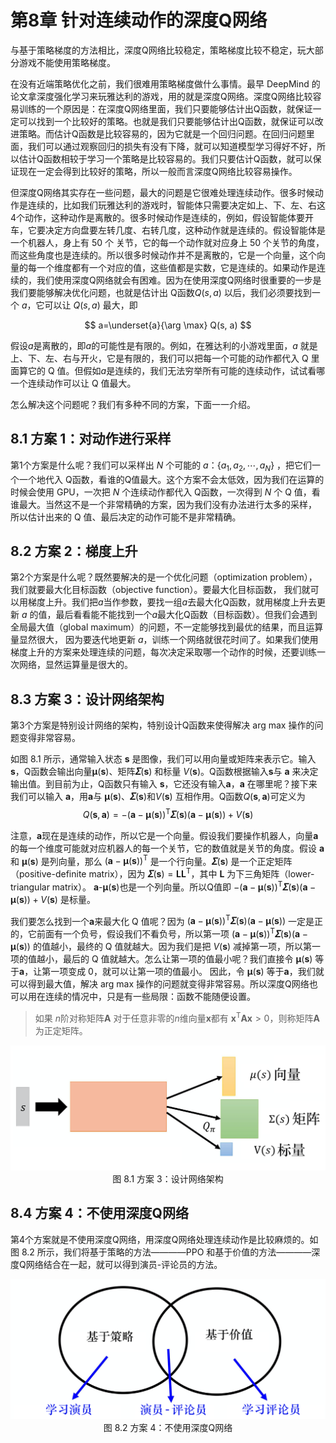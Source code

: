 # 第8章 针对连续动作的深度Q网络

与基于策略梯度的方法相比，深度Q网络比较稳定，策略梯度比较不稳定，玩大部分游戏不能使用策略梯度。

在没有近端策略优化之前，我们很难用策略梯度做什么事情。最早 DeepMind 的论文拿深度强化学习来玩雅达利的游戏，用的就是深度Q网络。深度Q网络比较容易训练的一个原因是：在深度Q网络里面，我们只要能够估计出Q函数，就保证一定可以找到一个比较好的策略。也就是我们只要能够估计出Q函数，就保证可以改进策略。而估计Q函数是比较容易的，因为它就是一个回归问题。在回归问题里面，我们可以通过观察回归的损失有没有下降，就可以知道模型学习得好不好，所以估计Q函数相较于学习一个策略是比较容易的。我们只要估计Q函数，就可以保证现在一定会得到比较好的策略，所以一般而言深度Q网络比较容易操作。

但深度Q网络其实存在一些问题，最大的问题是它很难处理连续动作。很多时候动作是连续的，比如我们玩雅达利的游戏时，智能体只需要决定如上、下、左、右这4个动作，这种动作是离散的。很多时候动作是连续的，例如，假设智能体要开车，它要决定方向盘要左转几度、右转几度，这种动作就是连续的。假设智能体是一个机器人，身上有 50 个 关节，它的每一个动作就对应身上 50 个关节的角度，而这些角度也是连续的。所以很多时候动作并不是离散的，它是一个向量，这个向量的每一个维度都有一个对应的值，这些值都是实数，它是连续的。如果动作是连续的，我们使用深度Q网络就会有困难。因为在使用深度Q网络时很重要的一步是我们要能够解决优化问题，也就是估计出 Q函数$Q(s,a)$ 以后，我们必须要找到一个 $a$，它可以让 $Q(s,a)$ 最大，即

$$
  a=\underset{a}{\arg \max} Q(s, a)
$$

假设$a$是离散的，即$a$的可能性是有限的。例如，在雅达利的小游戏里面，$a$ 就是上、下、左、右与开火，它是有限的，我们可以把每一个可能的动作都代入 Q 里面算它的 Q 值。但假如$a$是连续的，我们无法穷举所有可能的连续动作，试试看哪一个连续动作可以让 Q 值最大。

怎么解决这个问题呢？我们有多种不同的方案，下面一一介绍。
## 8.1 方案 1：对动作进行采样
第1个方案是什么呢？我们可以采样出 $N$ 个可能的 $a$：$\left\{a_{1}, a_{2}, \cdots, a_{N}\right\}$ ，把它们一个一个地代入 Q函数，看谁的Q值最大。这个方案不会太低效，因为我们在运算的时候会使用 GPU，一次把 $N$ 个连续动作都代入 Q函数，一次得到 $N$ 个 Q 值，看谁最大。当然这不是一个非常精确的方案，因为我们没有办法进行太多的采样， 所以估计出来的 Q 值、最后决定的动作可能不是非常精确。
## 8.2 方案 2：梯度上升
第2个方案是什么呢？既然要解决的是一个优化问题（optimization problem），我们就要最大化目标函数（objective function）。要最大化目标函数， 我们就可以用梯度上升。我们把$a$当作参数，要找一组$a$去最大化Q函数，就用梯度上升去更新 $a$ 的值，最后看看能不能找到一个$a$最大化Q函数（目标函数）。但我们会遇到全局最大值（global maximum）的问题，不一定能够找到最优的结果，而且运算量显然很大， 因为要迭代地更新 $a$，训练一个网络就很花时间了。如果我们使用梯度上升的方案来处理连续的问题，每次决定采取哪一个动作的时候，还要训练一次网络，显然运算量是很大的。

## 8.3 方案 3：设计网络架构 
第3个方案是特别设计网络的架构，特别设计Q函数来使得解决 arg max 操作的问题变得非常容易。

如图 8.1 所示，通常输入状态 $\boldsymbol{s}$ 是图像，我们可以用向量或矩阵来表示它。输入 $\boldsymbol{s}$，Q函数会输出向量$\pmb{\mu}(\boldsymbol{s})$、矩阵$\pmb{\varSigma}(\boldsymbol{s})$ 和标量 $V(\boldsymbol{s})$。Q函数根据输入$\boldsymbol{s}$与 $\boldsymbol{a}$ 来决定输出值。到目前为止，Q函数只有输入 $\boldsymbol{s}$，它还没有输入$\boldsymbol{a}$，$\boldsymbol{a}$ 在哪里呢？接下来我们可以输入 $\boldsymbol{a}$，用$\boldsymbol{a}$与 $\pmb{\mu}(\boldsymbol{s})$、$\pmb{\varSigma}(\boldsymbol{s})$和$V(\boldsymbol{s})$ 互相作用。Q函数$Q(\boldsymbol{s},\boldsymbol{a})$可定义为
$$
  Q(\boldsymbol{s},\boldsymbol{a})=-(\boldsymbol{a}-\pmb{\mu}(\boldsymbol{s}))^{\mathrm{T}} \pmb{\varSigma}(\boldsymbol{s})(\boldsymbol{a}-\pmb{\mu}(\boldsymbol{s}))+V(\boldsymbol{s})
$$

注意，$\boldsymbol{a}$现在是连续的动作，所以它是一个向量。假设我们要操作机器人，向量$\boldsymbol{a}$的每一个维度可能就对应机器人的每一个关节，它的数值就是关节的角度。假设 $\boldsymbol{a}$ 和 $\pmb{\mu}(\boldsymbol{s})$ 是列向量，那么 $(\boldsymbol{a}-\pmb{\mu}(\boldsymbol{s}))^{\mathrm{T}}$ 是一个行向量。$\pmb{\varSigma}(\boldsymbol{s})$ 是一个正定矩阵（positive-definite matrix），因为 $\pmb{\varSigma}(\boldsymbol{s}) = \boldsymbol{L}\boldsymbol{L}^{\mathrm{T}}$，其中 $\boldsymbol{L}$ 为下三角矩阵（lower-triangular matrix）。 $\boldsymbol{a}$-$\pmb{\mu}(\boldsymbol{s})$也是一个列向量。所以Q值即 $-(\boldsymbol{a}-\pmb{\mu}(\boldsymbol{s}))^{\mathrm{T}} \pmb{\varSigma}(\boldsymbol{s})(\boldsymbol{a}-\pmb{\mu}(\boldsymbol{s}))+V(\boldsymbol{s})$ 是标量。

我们要怎么找到一个$\boldsymbol{a}$来最大化 Q 值呢？因为 $(\boldsymbol{a}-\pmb{\mu}(\boldsymbol{s}))^{\mathrm{T}} \pmb{\varSigma}(\boldsymbol{s})(\boldsymbol{a}-\pmb{\mu}(\boldsymbol{s}))$ 一定是正的，它前面有一个负号，假设我们不看负号，所以第一项 $(\boldsymbol{a}-\pmb{\mu}(\boldsymbol{s}))^{\mathrm{T}} \pmb{\varSigma}(\boldsymbol{\boldsymbol{s}})(\boldsymbol{a}-\pmb{\mu}(\boldsymbol{s}))$ 的值越小，最终的 Q 值就越大。因为我们是把 $V(\boldsymbol{s})$ 减掉第一项，所以第一项的值越小，最后的 Q 值就越大。怎么让第一项的值最小呢？我们直接令 $\pmb{\mu}(\boldsymbol{s})$ 等于$\boldsymbol{a}$，让第一项变成 0，就可以让第一项的值最小。 因此，令 $\pmb{\mu}(\boldsymbol{s})$ 等于$\boldsymbol{a}$，我们就可以得到最大值，解决 arg max 操作的问题就变得非常容易。所以深度Q网络也可以用在连续的情况中，只是有一些局限：函数不能随便设置。
    
>如果 $n$阶对称矩阵$\boldsymbol{A}$ 对于任意非零的$n$维向量$\boldsymbol{x}$都有 $\boldsymbol{x}^\mathrm{T}\boldsymbol{A}\boldsymbol{x}>0$，则称矩阵$\boldsymbol{A}$为正定矩阵。  

<div align=center>
<img width="550" src="../img/ch8/8.2.png"/>
</div>
<div align=center>图 8.1 方案 3：设计网络架构</div>

## 8.4 方案 4：不使用深度Q网络  

第4个方案就是不使用深度Q网络，用深度Q网络处理连续动作是比较麻烦的。如图 8.2 所示，我们将基于策略的方法————PPO 和基于价值的方法————深度Q网络结合在一起，就可以得到演员-评论员的方法。


<div align=center>
<img width="550" src="../img/ch8/8.3.png"/>
</div>
<div align=center>图 8.2 方案 4：不使用深度Q网络</div>


